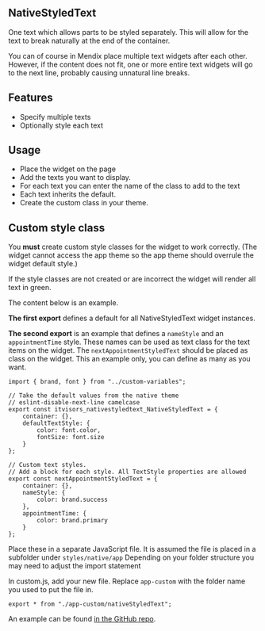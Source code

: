 ## NativeStyledText
One text which allows parts to be styled separately. This will allow for the text to break naturally at the end of the container.

You can of course in Mendix place multiple text widgets after each other.
However, if the content does not fit, one or more entire text widgets will go to the next line,
probably causing unnatural line breaks.

## Features
- Specify multiple texts
- Optionally style each text

## Usage
- Place the widget on the page
- Add the texts you want to display.
- For each text you can enter the name of the class to add to the text
- Each text inherits the default.
- Create the custom class in your theme.

## Custom style class
You **must** create custom style classes for the widget to work correctly.
(The widget cannot access the app theme so the app theme should overrule the widget default style.)

If the style classes are not created or are incorrect the widget will render all text in green.

The content below is an example.

**The first export** defines a default for all NativeStyledText widget instances.

**The second export** is an example that defines a `nameStyle` and an `appointmentTime` style. These names can be used as text class for the text items on the widget. The `nextAppointmentStyledText` should be placed as class on the widget. This an example only, you can define as many as you want.


``` 
import { brand, font } from "../custom-variables";

// Take the default values from the native theme
// eslint-disable-next-line camelcase
export const itvisors_nativestyledtext_NativeStyledText = {
    container: {},
    defaultTextStyle: {
        color: font.color,
        fontSize: font.size
    }
};

// Custom text styles.
// Add a block for each style. All TextStyle properties are allowed
export const nextAppointmentStyledText = {
    container: {},
    nameStyle: {
        color: brand.success
    },
    appointmentTime: {
        color: brand.primary
    }
};

```

Place these in a separate JavaScript file. It is assumed the file is placed in a subfolder under `styles/native/app` Depending on your folder structure you may need to adjust the import statement

In custom.js, add your new file. Replace `app-custom` with the folder name you used to put the file in.

```
export * from "./app-custom/nativeStyledText";
```

An example can be found [in the GitHub repo](https://github.com/Itvisors/mendix-NativeStyledText/tree/main/test/theme/styles/native/app).
